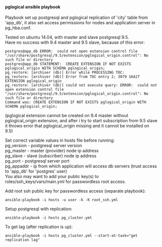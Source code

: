 #### pglogical ansible playbook

Playbook set up postgresql and pglogical replication of 'city' table from 'app_db', it also set access permissions for nodes and application server in pg_hba.conf.

Tested on ubuntu 14.04, with master and slave postgresql 9.5. \
Have no success with 9.4 master and 9.5 slave, because of this error:
```LOG:  starting apply for subscription subscription1
postgres@app_db ERROR:  could not open extension control file "/usr/share/postgresql/9.5/extension/pglogical_origin.control": No such file or directory
postgres@app_db STATEMENT:  CREATE EXTENSION IF NOT EXISTS pglogical_origin WITH SCHEMA pglogical_origin;
pg_restore: [archiver (db)] Error while PROCESSING TOC:
pg_restore: [archiver (db)] Error from TOC entry 2; 3079 16427 EXTENSION pglogical_origin
pg_restore: [archiver (db)] could not execute query: ERROR:  could not open extension control file "/usr/share/postgresql/9.5/extension/pglogical_origin.control": No such file or directory
Command was: CREATE EXTENSION IF NOT EXISTS pglogical_origin WITH SCHEMA pglogical_origin;
```
(pglogical extension cannot be created on 9.4 master without pglogical_origin extension, and after i try to start subscription from 9.5 slave it throws error that pglogical_origin missing and it cannot be installed on 9.5)

Set correct variable values in hosts file before running: \
pg_version - postgresql server version \
pg_master - master (provider) node ip address \
pg_slave - slave (subscriber) node ip address \
pg_port - postgresql server port \
pg_appaddr - ip from which application will access db servers (trust access to 'app_db' for 'postgres' user) \
You also may want to add your public key(s) to roles/ssh_keys/vars/main.yml for passwordless root access.

Add root ssh public key for passwordless access (separate playbook):
```
ansible-playbook -i hosts -u user -k -K root_ssh.yml
```
Setup postgresql with replication:
```
ansible-playbook -i hosts pg_cluster.yml
```
To get lag (after replication is up):
```
ansible-playbook -i hosts pg_cluster.yml --start-at-task="get replication lag"
```

